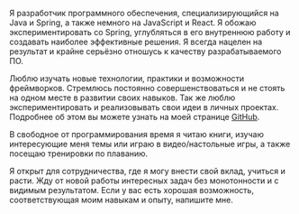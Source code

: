 Я разработчик программного обеспечения, специализирующийся на Java и Spring, а также немного на
JavaScript и React. Я обожаю экспериментировать со Spring, углубляться в его
внутреннюю работу и создавать наиболее эффективные решения. Я всегда нацелен на результат и крайне
серьёзно отношусь к качеству разрабатываемого ПО.

Люблю изучать новые технологии, практики и возможности фреймворков. Стремлюсь постоянно
совершенствоваться и не стоять на одном месте в развитии своих навыков. Так же люблю
экспериментировать и реализовывать свои идеи в личных проектах. Подробнее об этом вы можете
узнать на моей странице [GitHub](https://github.com/Drednote).

В свободное от программирования время я читаю книги, изучаю интересующие меня темы или играю в
видео/настольные игры, а также посещаю тренировки по плаванию.

Я открыт для сотрудничества, где я могу внести свой вклад, учиться и расти. Жду от
новой работы интересных задач без монотонности и с видимым результатом. Если у вас
есть хорошая возможность, соответствующая моим навыкам и опыту, напишите мне.